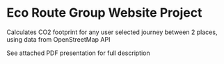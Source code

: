 # Eco Route Group Website Project

Calculates CO2 footprint for any user selected journey between 2 places, using data from OpenStreetMap API

See attached PDF presentation for full description

